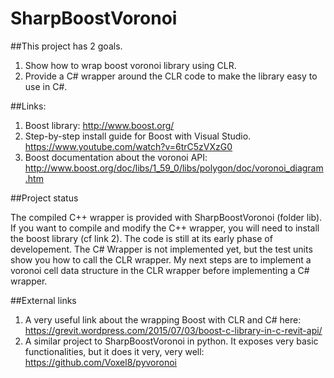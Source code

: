 # SharpBoostVoronoi

##This project has 2 goals.

1. Show how to wrap boost voronoi library using CLR.
2. Provide a C# wrapper around the CLR code to make the library easy to use in C#.

##Links:
 
1. Boost library: http://www.boost.org/
2. Step-by-step install guide for Boost with Visual Studio. https://www.youtube.com/watch?v=6trC5zVXzG0
3. Boost documentation about the voronoi API: http://www.boost.org/doc/libs/1_59_0/libs/polygon/doc/voronoi_diagram.htm

##Project status
		
The compiled C++ wrapper is provided with SharpBoostVoronoi (folder lib). If you want to compile and modify the C++ wrapper, you will need to install the boost library (cf link 2).
The code is still at its early phase of developement. The C# Wrapper is not implemented yet, but the test units show you how to call the CLR wrapper. My next steps are to implement a voronoi cell data structure in the CLR wrapper before implementing a C# wrapper.

##External links
1. A very useful link about the wrapping Boost with CLR and C# here: https://grevit.wordpress.com/2015/07/03/boost-c-library-in-c-revit-api/	
2. A similar project to SharpBoostVoronoi in python. It exposes very basic functionalities, but it does it very, very well: https://github.com/Voxel8/pyvoronoi

